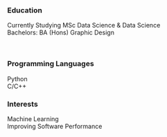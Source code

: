 ### Education
<p> Currently Studying MSc Data Science & Data Science <br>
Bachelors: BA (Hons) Graphic Design </p><br>

### Programming Languages
Python <br>
C/C++ <br>

### Interests
Machine Learning <br>
Improving Software Performance


<!--
**joshkempson/joshkempson** is a ✨ _special_ ✨ repository because its `README.md` (this file) appears on your GitHub profile.

Here are some ideas to get you started:

- 🔭 I’m currently working on ...
- 🌱 I’m currently learning ...
- 👯 I’m looking to collaborate on ...
- 🤔 I’m looking for help with ...
- 💬 Ask me about ...
- 📫 How to reach me: ...
- 😄 Pronouns: ...
- ⚡ Fun fact: ...
-->
